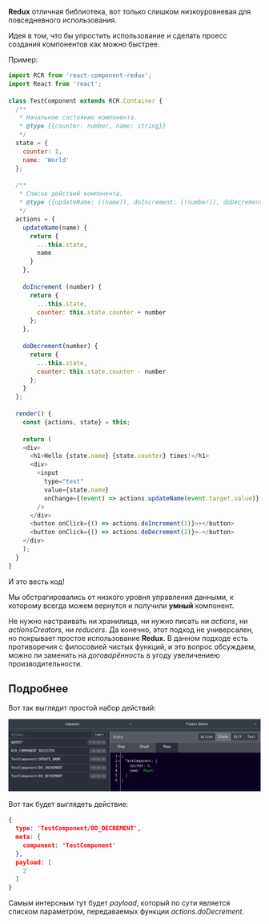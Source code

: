 **Redux** отличная библиотека, вот только слишком низкоуровневая для повседневного использования.

Идея в том, что бы упростить использование и сделать проесс создания компонентов как можно быстрее.

Пример:
```javascript
import RCR from 'react-component-redux';
import React from 'react';

class TestComponent extends RCR.Container {
  /**
   * Начальное состояние компонента.
   * @type {{counter: number, name: string}}
   */
  state = {
    counter: 1,
    name: 'World'
  };

  /**
   * Список действий компонента.
   * @type {{updateName: ((name)), doIncrement: ((number)), doDecrement: ((number))}}
   */
  actions = {
    updateName(name) {
      return {
        ...this.state,
        name
      }
    },

    doIncrement (number) {
      return {
        ...this.state,
        counter: this.state.counter + number
      };
    },

    doDecrement(number) {
      return {
        ...this.state,
        counter: this.state.counter - number
      };
    }
  };

  render() {
    const {actions, state} = this;

    return (
    <div>
      <h1>Hello {state.name} {state.counter} times!</h1>
      <div>
        <input
          type="text"
          value={state.name}
          onChange={(event) => actions.updateName(event.target.value)}
        />
      </div>
      <button onClick={() => actions.doIncrement(1)}>+</button>
      <button onClick={() => actions.doDecrement(2)}>-</button>
    </div>
    );
  }
}
```

И это весть код!

Мы обстрагировались от низкого уровня управления данными, к которому всегда можем вернутся и получили **умный** компонент.

Не нужно настраивать ни хранилища, ни нужно писать ни _actions_, ни _actionsCreators_, ни _reducers_.
Да конечно, этот подход не универсален, но покрывает простое использование **Redux**.
В данном подходе есть противоречия с филосовией чистых функций, и это вопрос обсуждаем, можно ли заменить на _договарённость_ в угоду увеличениею производительности.

## Подробнее
Вот так выглядит простой набор действий:

![actions](./images/actions.jpg)

Вот так будет выглядеть действие:

```json
{
  type: 'TestComponent/DO_DECREMENT',
  meta: {
    component: 'TestComponent'
  },
  payload: [
    2
  ]
}
```

Самым интерсным тут будет _payload_, который по сути является списком параметром, передаваемыx функции _actions.doDecrement_.
